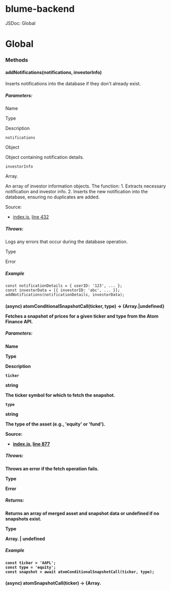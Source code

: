 # blume-backend
 JSDoc: Global  

Global
======

### Methods

#### addNotifications(notifications, investorInfo)

Inserts notifications into the database if they don't already exist.

##### Parameters:

Name

Type

Description

`notifications`

Object

Object containing notification details.

`investorInfo`

Array.<Object>

An array of investor information objects. The function: 1. Extracts necessary notification and investor info. 2. Inserts the new notification into the database, ensuring no duplicates are added.

Source:

*   [index.js](index.js.html), [line 432](index.js.html#line432)

##### Throws:

Logs any errors that occur during the database operation.

Type

Error

##### Example

    const notificationDetails = { userID: '123', ... };
    const investorData = [{ investorID: 'abc', ... }];
    addNotifications(notificationDetails, investorData);

#### (async) atomConditionalSnapshotCall(ticker, type) → {Array.<Object>|undefined}

Fetches a snapshot of prices for a given ticker and type from the Atom Finance API.

##### Parameters:

Name

Type

Description

`ticker`

string

The ticker symbol for which to fetch the snapshot.

`type`

string

The type of the asset (e.g., 'equity' or 'fund').

Source:

*   [index.js](index.js.html), [line 877](index.js.html#line877)

##### Throws:

Throws an error if the fetch operation fails.

Type

Error

##### Returns:

Returns an array of merged asset and snapshot data or undefined if no snapshots exist.

Type

Array.<Object> | undefined

##### Example

    const ticker = 'AAPL';
    const type = 'equity';
    const snapshot = await atomConditionalSnapshotCall(ticker, type);

#### (async) atomSnapshotCall(ticker) → {Array.<Object>|undefined}

Fetches a snapshot of equity prices for a given ticker from the Atom Finance API.

##### Parameters:

Name

Type

Description

`ticker`

string

The equity ticker symbol for which to fetch the snapshot.

Source:

*   [index.js](index.js.html), [line 769](index.js.html#line769)

##### Throws:

Throws an error if the fetch operation fails.

Type

Error

##### Returns:

Returns an array of merged asset and snapshot data with type "equity" or undefined if no snapshots exist.

Type

Array.<Object> | undefined

##### Example

    const ticker = 'AAPL';
    const snapshot = await atomSnapshotCall(ticker);

#### (async) atomSnapshotCallFund(ticker) → {Array.<Object>|undefined}

Fetches a snapshot of fund prices for a given ticker from the Atom Finance API.

##### Parameters:

Name

Type

Description

`ticker`

string

The fund ticker symbol for which to fetch the snapshot.

Source:

*   [index.js](index.js.html), [line 812](index.js.html#line812)

##### Throws:

Throws an error if the fetch operation fails.

Type

Error

##### Returns:

Returns an array of merged asset and snapshot data with type "fund" or undefined if no snapshots exist.

Type

Array.<Object> | undefined

##### Example

    const ticker = 'VFINX';
    const snapshot = await atomSnapshotCallFund(ticker);

#### (async) getAllBalances(token, investorID) → {void}

Retrieves all balances for a given investor and inserts ROI and other information into a database. this function calculates the investors entire ROI by finding the ROI of each holding by using this algo " ROI: (i.institution\_price - (i.cost\_basis/i.quantity)) \* i.quantity "

##### Parameters:

Name

Type

Description

`token`

string

The access token used for API authentication.

`investorID`

string

The unique ID of the investor for whom to retrieve balances.

Source:

*   [index.js](index.js.html), [line 1644](index.js.html#line1644)

##### Throws:

Will throw an error if the API request or database operations fail.

Type

Error

##### Returns:

This function does not have a return value; its results are stored in a database.

Type

void

#### (async) getAtomNews(ticker, type) → {Array.<Object>|undefined}

Fetches news feed for a specific ticker from the Atom Finance API.

##### Parameters:

Name

Type

Description

`ticker`

string

The ticker symbol for which to fetch the news.

`type`

string

The type of the asset (e.g., 'equity' or 'fund').

Source:

*   [index.js](index.js.html), [line 925](index.js.html#line925)

##### Throws:

Throws an error if the fetch operation fails.

Type

Error

##### Returns:

Returns an array of news data or undefined if no news is found.

Type

Array.<Object> | undefined

##### Example

    const ticker = 'AAPL';
    const type = 'equity';
    const newsData = await getAtomNews(ticker, type);

#### (async) getInvestorNotificationInfo(itemID) → {Promise.<Array.<Object>>}

Retrieves notification information for a specified investor from the database.

##### Parameters:

Name

Type

Description

`itemID`

string | number

The account ID of the investor to retrieve information for.

Source:

*   [index.js](index.js.html), [line 325](index.js.html#line325)

##### Throws:

Throws an error if there's an issue with the database query or mapping the result.

Type

Error

##### Returns:

A promise that resolves with an array of investor information objects. Each object contains the investor's ID, access token, first name, last name, and photo.

Type

Promise.<Array.<Object>>

##### Example

    const investorInfo = await getInvestorNotificationInfo('12345');
    console.log(investorInfo[0].firstName);  // Outputs the first name of the investor

#### (async) getRecentTransactions(investorInfo)

Fetches and processes recent investment transactions for a given investor.

##### Parameters:

Name

Type

Description

`investorInfo`

Array.<Object>

An array of investor information objects. Each object should contain the access token for the investor.

##### Properties:

Name

Type

Description

`investorInfo.token`

string

The access token for the investor. The function performs the following steps: 1. Retrieves investment transactions for the investor from the last 50 days. 2. Merges the retrieved transactions with their corresponding securities data. 3. Retrieves investor subscription information. 4. Merges subscription data with transactions and securities data. 5. Processes and adds notifications based on the merged data.

Source:

*   [index.js](index.js.html), [line 377](index.js.html#line377)

##### Throws:

Logs any errors that occur during data fetching or processing.

Type

Error

##### Example

    const investorData = [{ token: 'abc123' }];
    await getRecentTransactions(investorData);

#### (async) getRelatedAtomNews(tickers, type) → {Array.<Object>|undefined}

Fetches news feed for multiple tickers from the Atom Finance API.

##### Parameters:

Name

Type

Description

`tickers`

Array.<string>

An array of ticker symbols for which to fetch the news.

`type`

string

The type of the asset (e.g., 'equity' or 'fund').

Source:

*   [index.js](index.js.html), [line 987](index.js.html#line987)

##### Throws:

Throws an error if the fetch operation fails.

Type

Error

##### Returns:

Returns an array of news data or undefined if no news is found.

Type

Array.<Object> | undefined

##### Example

    const tickers = ['AAPL', 'GOOGL'];
    const type = 'equity';
    const newsData = await getRelatedAtomNews(tickers, type);

#### (async) getTopAtomNews(ticker, type) → {Array.<Object>|undefined}

Fetches top news from the Atom Finance API.

##### Parameters:

Name

Type

Description

`ticker`

string

The ticker symbol for which to fetch the news (currently unused in the function but kept for consistency).

`type`

string

The type of the asset (e.g., 'equity' or 'fund'). Currently unused in the function but kept for consistency.

Source:

*   [index.js](index.js.html), [line 1049](index.js.html#line1049)

##### Throws:

Throws an error if the fetch operation fails.

Type

Error

##### Returns:

Returns an array of top news data or undefined if no news is found.

Type

Array.<Object> | undefined

##### Example

    const ticker = 'AAPL';
    const type = 'equity';
    const topNewsData = await getTopAtomNews(ticker, type);

#### mergeByIdNotifications(a1, a2) → {Array.<Object>}

Merges two arrays based on the \`security\_id\` property.

##### Parameters:

Name

Type

Description

`a1`

Array.<Object>

First array containing transaction details.

`a2`

Array.<Object>

Second array containing securities data.

Source:

*   [index.js](index.js.html), [line 494](index.js.html#line494)

##### Returns:

A merged array where each object combines matching data from both input arrays.

Type

Array.<Object>

##### Example

    const transactions = [{ security_id: '1', ... }];
    const securities = [{ security_id: '1', name: 'StockA', ... }];
    const merged = mergeByIdNotifications(transactions, securities);

#### (async) timedBalances() → {Promise.<void>}

Retrieves balances for all investors at a certain point in time. Creates an array of all the investors and their plaid credentials then maps through them and for each will calculate their current ROI and then add that to the table investor\_balance\_history

Source:

*   [index.js](index.js.html), [line 1625](index.js.html#line1625)

##### Throws:

Will throw an error if retrieving subscriptions, investors, or balances fails.

Type

Error

##### Returns:

This function does not have a return value; its results are logged to the console.

Type

Promise.<void>

[Home](index.html)
------------------

### Global

*   [addNotifications](global.html#addNotifications)
*   [atomConditionalSnapshotCall](global.html#atomConditionalSnapshotCall)
*   [atomSnapshotCall](global.html#atomSnapshotCall)
*   [atomSnapshotCallFund](global.html#atomSnapshotCallFund)
*   [getAllBalances](global.html#getAllBalances)
*   [getAtomNews](global.html#getAtomNews)
*   [getInvestorNotificationInfo](global.html#getInvestorNotificationInfo)
*   [getRecentTransactions](global.html#getRecentTransactions)
*   [getRelatedAtomNews](global.html#getRelatedAtomNews)
*   [getTopAtomNews](global.html#getTopAtomNews)
*   [mergeByIdNotifications](global.html#mergeByIdNotifications)
*   [timedBalances](global.html#timedBalances)

  

Documentation generated by [JSDoc 4.0.2](https://github.com/jsdoc/jsdoc) on Mon Jan 08 2024 09:51:23 GMT-0500 (Eastern Standard Time)

prettyPrint();